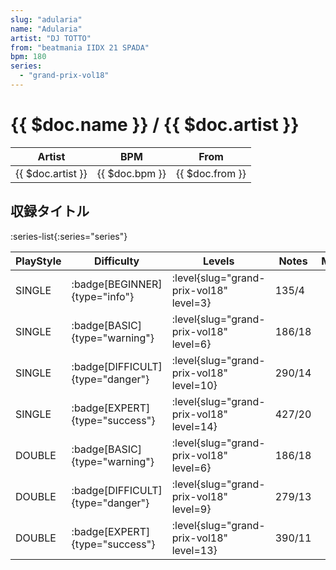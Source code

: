 ```yaml
---
slug: "adularia"
name: "Adularia"
artist: "DJ TOTTO"
from: "beatmania IIDX 21 SPADA"
bpm: 180
series:
  - "grand-prix-vol18"
---
```


# {{ $doc.name }} / {{ $doc.artist }}

|Artist|BPM|From|
|------|---|----|
|{{ $doc.artist }}|{{ $doc.bpm }}|{{ $doc.from }}|

## 収録タイトル

:series-list{:series="series"}

|PlayStyle|Difficulty|Levels|Notes|Movie|
|---------|----------|------|-----|-----|
|SINGLE| :badge[BEGINNER]{type="info"}|<div class="field is-grouped is-grouped-multiline"> :level{slug="grand-prix-vol18" level=3}</div>|135/4||
|SINGLE| :badge[BASIC]{type="warning"}|<div class="field is-grouped is-grouped-multiline"> :level{slug="grand-prix-vol18" level=6}</div>|186/18||
|SINGLE| :badge[DIFFICULT]{type="danger"}|<div class="field is-grouped is-grouped-multiline"> :level{slug="grand-prix-vol18" level=10}</div>|290/14||
|SINGLE| :badge[EXPERT]{type="success"}|<div class="field is-grouped is-grouped-multiline"> :level{slug="grand-prix-vol18" level=14}</div>|427/20||
|DOUBLE| :badge[BASIC]{type="warning"}|<div class="field is-grouped is-grouped-multiline"> :level{slug="grand-prix-vol18" level=6}</div>|186/18||
|DOUBLE| :badge[DIFFICULT]{type="danger"}|<div class="field is-grouped is-grouped-multiline"> :level{slug="grand-prix-vol18" level=9}</div>|279/13||
|DOUBLE| :badge[EXPERT]{type="success"}|<div class="field is-grouped is-grouped-multiline"> :level{slug="grand-prix-vol18" level=13}</div>|390/11||
